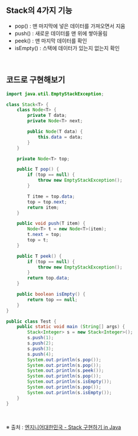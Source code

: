 ## Stack의 4가지 기능

- pop() : 맨 마지막에 넣은 데이터를 가져오면서 지움
- push() : 새로운 데이터를 맨 위에 쌓아올림
- peek() : 맨 마지막 데이터를 확인
- isEmpty() : 스택에 데이터가 있는지 없는지 확인

</br>

## 코드로 구현해보기

```java
import java.util.EmptyStackException;

class Stack<T> {
    class Node<T> {
        private T data;
        private Node<T> next;

        public Node(T data) {
            this.data = data;
        }
    }

    private Node<T> top;

    public T pop() {
        if (top == null) {
            throw new EmptyStackException();
        }

        T itme = top.data;
        top = top.next;
        return item;
    }

    public void push(T item) {
        Node<T> t = new Node<T>(item);
        t.next = top;
        top = t;
    }

    public T peek() {
        if (top == null) {
            throw new EmptyStackException();
        }
        return top.data;
    }

    public boolean isEmpty() {
        return top == null;
    }
}

public class Test {
    public static void main (String[] args) {
        Stack<Integer> s = new Stack<Integer>();
        s.push(1);
        s.push(2);
        s.push(3);
        s.push(4);
        System.out.println(s.pop());
        System.out.println(s.pop());
        System.out.println(s.peek());
        System.out.println(s.pop());
        System.out.println(s.isEmpty());
        System.out.println(s.pop());
        System.out.println(s.isEmpty());
    }
}
```

</br>

※ 출처 : [엔지니어대한민국 - Stack 구현하기 in Java](https://www.youtube.com/watch?v=whVUYv0Leg0&ab_channel=%EC%97%94%EC%A7%80%EB%8B%88%EC%96%B4%EB%8C%80%ED%95%9C%EB%AF%BC%EA%B5%AD)
